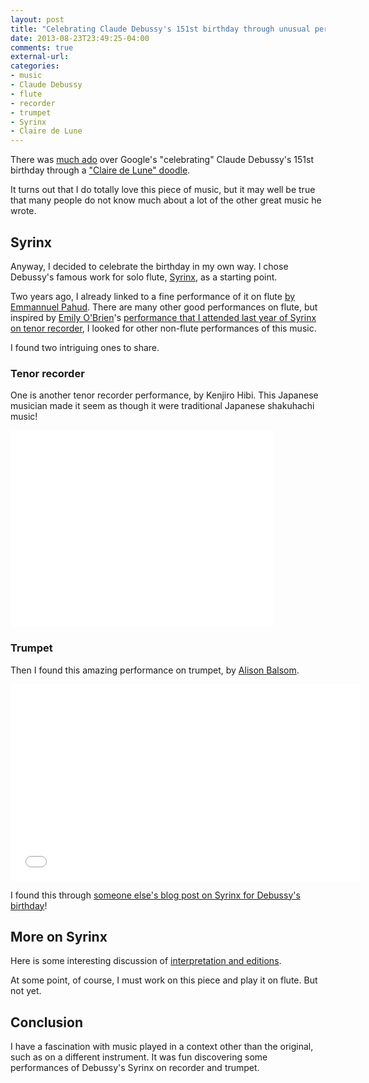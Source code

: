 ```yaml
---
layout: post
title: "Celebrating Claude Debussy's 151st birthday through unusual performances of Syrinx"
date: 2013-08-23T23:49:25-04:00
comments: true
external-url: 
categories: 
- music
- Claude Debussy
- flute
- recorder
- trumpet
- Syrinx
- Claire de Lune
---
```

There was [much ado](http://jessicamusic.blogspot.com/2013/08/stop-dumbing-down-debussy.html) over Google's "celebrating" Claude Debussy's 151st birthday through a ["Claire de Lune" doodle](http://www.slate.com/blogs/browbeat/2013/08/22/claude_debussy_google_doodles_claire_de_lune_for_composer_s_151st_birthday.html).

It turns out that I do totally love this piece of music, but it may well be true that many people do not know much about a lot of the other great music he wrote.

## Syrinx

Anyway, I decided to celebrate the birthday in my own way. I chose Debussy's famous work for solo flute, [Syrinx](http://en.wikipedia.org/wiki/Syrinx_%28Debussy%29), as a starting point.

Two years ago, I already linked to a fine performance of it on flute [by Emmannuel Pahud](/blog/2011/11/22/james-galway-made-me-hate-flute/). There are many other good performances on flute, but inspired by [Emily O'Brien](http://emilysdomain.org/)'s [performance that I attended last year of Syrinx on tenor recorder](/blog/2012/07/21/mideast-early-music-workshop-a-life-changing-experience/), I looked for other non-flute performances of this music.

I found two intriguing ones to share.

### Tenor recorder

One is another tenor recorder performance, by Kenjiro Hibi. This Japanese musician made it seem as though it were traditional Japanese shakuhachi music!

<iframe width="420" height="315" src="//www.youtube.com/embed/6e0kag3K86Y" frameborder="0" allowfullscreen></iframe>

### Trumpet

Then I found this amazing performance on trumpet, by [Alison Balsom](http://alisonbalsom.com/).

<iframe width="560" height="315" src="//www.youtube.com/embed/FW-8vC9Kpfw" frameborder="0" allowfullscreen></iframe>

I found this through [someone else's blog post on Syrinx for Debussy's birthday](http://musicalassumptions.blogspot.com/2013/08/the-many-faces-of-syrinx-for-debussys.html)!

## More on Syrinx

Here is some interesting discussion of [interpretation and editions](http://www.flutefocus.com/232-syrinx-by-debussy.html).

At some point, of course, I must work on this piece and play it on flute. But not yet.

## Conclusion

I have a fascination with music played in a context other than the original, such as on a different instrument. It was fun discovering some performances of Debussy's Syrinx on recorder and trumpet.
